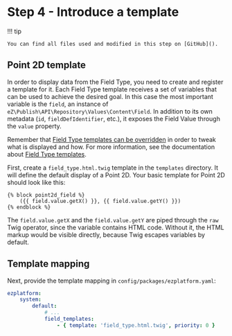 # Step 4 - Introduce a template

!!! tip

    You can find all files used and modified in this step on [GitHub]().

## Point 2D template

In order to display data from the Field Type, you need to create and register a template for it.
Each Field Type template receives a set of variables that can be used to achieve the desired goal.
In this case the most important variable is the `field`, an instance of `eZ\Publish\API\Repository\Values\Content\Field`.
In addition to its own metadata (`id`, `fieldDefIdentifier`, etc.), it exposes the Field Value through the `value` property.

Remember that [Field Type templates can be overridden](../../guide/twig_functions_reference.md#override-a-field-template-block) in order to tweak what is displayed and how.
For more information, see the documentation about [Field Type templates](../../api/field_type_form_and_template.md#content-view-templates).

First, create a `field_type.html.twig` template in the `templates` directory.
It will define the default display of a Point 2D.
Your basic template for Point 2D should look like this:

```html+twig
{% block point2d_field %}
    ({{ field.value.getX() }}, {{ field.value.getY() }})
{% endblock %}
```

The `field.value.getX` and  the `field.value.getY` are piped through the `raw` Twig operator, since the variable contains HTML code.
Without it, the HTML markup would be visible directly, because Twig escapes variables by default.

## Template mapping

Next, provide the template mapping in `config/packages/ezplatform.yaml`:

```yaml
ezplatform:
    system:
        default:
            # ...
            field_templates:
                - { template: 'field_type.html.twig', priority: 0 }
```
